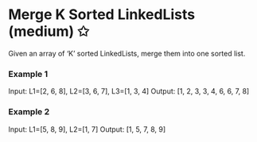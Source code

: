 # Merge K Sorted LinkedLists (medium) ✩

Given an array of ‘K’ sorted LinkedLists, merge them into one sorted list.

### Example 1
Input: L1=[2, 6, 8], L2=[3, 6, 7], L3=[1, 3, 4]
Output: [1, 2, 3, 3, 4, 6, 6, 7, 8]

### Example 2
Input: L1=[5, 8, 9], L2=[1, 7]
Output: [1, 5, 7, 8, 9]
